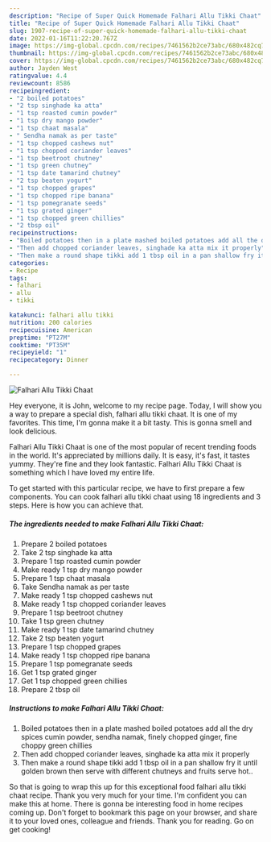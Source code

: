 ```yaml
---
description: "Recipe of Super Quick Homemade Falhari Allu Tikki Chaat"
title: "Recipe of Super Quick Homemade Falhari Allu Tikki Chaat"
slug: 1907-recipe-of-super-quick-homemade-falhari-allu-tikki-chaat
date: 2022-01-16T11:22:20.767Z
image: https://img-global.cpcdn.com/recipes/7461562b2ce73abc/680x482cq70/falhari-allu-tikki-chaat-recipe-main-photo.jpg
thumbnail: https://img-global.cpcdn.com/recipes/7461562b2ce73abc/680x482cq70/falhari-allu-tikki-chaat-recipe-main-photo.jpg
cover: https://img-global.cpcdn.com/recipes/7461562b2ce73abc/680x482cq70/falhari-allu-tikki-chaat-recipe-main-photo.jpg
author: Jayden West
ratingvalue: 4.4
reviewcount: 8586
recipeingredient:
- "2 boiled potatoes"
- "2 tsp singhade ka atta"
- "1 tsp roasted cumin powder"
- "1 tsp dry mango powder"
- "1 tsp chaat masala"
- " Sendha namak as per taste"
- "1 tsp chopped cashews nut"
- "1 tsp chopped coriander leaves"
- "1 tsp beetroot chutney"
- "1 tsp green chutney"
- "1 tsp date tamarind chutney"
- "2 tsp beaten yogurt"
- "1 tsp chopped grapes"
- "1 tsp chopped ripe banana"
- "1 tsp pomegranate seeds"
- "1 tsp grated ginger"
- "1 tsp chopped green chillies"
- "2 tbsp oil"
recipeinstructions:
- "Boiled potatoes then in a plate mashed boiled potatoes add all the dry spices cumin powder, sendha namak, finely chopped ginger, fine choppy green chillies"
- "Then add chopped coriander leaves, singhade ka atta mix it properly"
- "Then make a round shape tikki add 1 tbsp oil in a pan shallow fry it until golden brown then serve with different chutneys and fruits serve hot.."
categories:
- Recipe
tags:
- falhari
- allu
- tikki

katakunci: falhari allu tikki 
nutrition: 200 calories
recipecuisine: American
preptime: "PT27M"
cooktime: "PT35M"
recipeyield: "1"
recipecategory: Dinner

---
```



![Falhari Allu Tikki Chaat](https://img-global.cpcdn.com/recipes/7461562b2ce73abc/680x482cq70/falhari-allu-tikki-chaat-recipe-main-photo.jpg)

Hey everyone, it is John, welcome to my recipe page. Today, I will show you a way to prepare a special dish, falhari allu tikki chaat. It is one of my favorites. This time, I'm gonna make it a bit tasty. This is gonna smell and look delicious.

Falhari Allu Tikki Chaat is one of the most popular of recent trending foods in the world. It's appreciated by millions daily. It is easy, it's fast, it tastes yummy. They're fine and they look fantastic. Falhari Allu Tikki Chaat is something which I have loved my entire life.




To get started with this particular recipe, we have to first prepare a few components. You can cook falhari allu tikki chaat using 18 ingredients and 3 steps. Here is how you can achieve that.

<!--inarticleads1-->

##### The ingredients needed to make Falhari Allu Tikki Chaat:

1. Prepare 2 boiled potatoes
1. Take 2 tsp singhade ka atta
1. Prepare 1 tsp roasted cumin powder
1. Make ready 1 tsp dry mango powder
1. Prepare 1 tsp chaat masala
1. Take  Sendha namak as per taste
1. Make ready 1 tsp chopped cashews nut
1. Make ready 1 tsp chopped coriander leaves
1. Prepare 1 tsp beetroot chutney
1. Take 1 tsp green chutney
1. Make ready 1 tsp date tamarind chutney
1. Take 2 tsp beaten yogurt
1. Prepare 1 tsp chopped grapes
1. Make ready 1 tsp chopped ripe banana
1. Prepare 1 tsp pomegranate seeds
1. Get 1 tsp grated ginger
1. Get 1 tsp chopped green chillies
1. Prepare 2 tbsp oil




<!--inarticleads2-->

##### Instructions to make Falhari Allu Tikki Chaat:

1. Boiled potatoes then in a plate mashed boiled potatoes add all the dry spices cumin powder, sendha namak, finely chopped ginger, fine choppy green chillies
1. Then add chopped coriander leaves, singhade ka atta mix it properly
1. Then make a round shape tikki add 1 tbsp oil in a pan shallow fry it until golden brown then serve with different chutneys and fruits serve hot..




So that is going to wrap this up for this exceptional food falhari allu tikki chaat recipe. Thank you very much for your time. I'm confident you can make this at home. There is gonna be interesting food in home recipes coming up. Don't forget to bookmark this page on your browser, and share it to your loved ones, colleague and friends. Thank you for reading. Go on get cooking!
